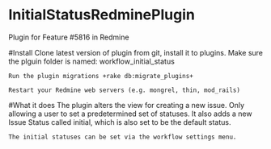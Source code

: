 # InitialStatusRedminePlugin
Plugin for Feature #5816 in Redmine



#Install
    Clone latest version of plugin from git, install it to plugins. Make sure the plguin folder is named: workflow_initial_status

    Run the plugin migrations +rake db:migrate_plugins+

    Restart your Redmine web servers (e.g. mongrel, thin, mod_rails)

#What it does
    The plugin alters the view for creating a new issue. Only allowing a user to set a predetermined set of statuses. It also adds a new Issue Status called initial, which is also set to be the default status.
    
    The initial statuses can be set via the workflow settings menu. 
